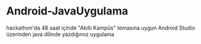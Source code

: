 # Android-JavaUygulama
 hackathon'da 48 saat içinde "Akıllı Kampüs" temasına uygun Android Studio üzerinden java dilinde yazdığımız uygulama
